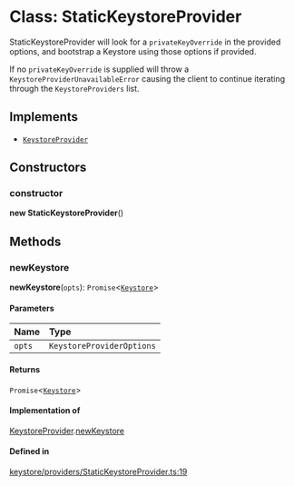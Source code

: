 <!---->
# Class: StaticKeystoreProvider

StaticKeystoreProvider will look for a `privateKeyOverride` in the provided options,
and bootstrap a Keystore using those options if provided.

If no `privateKeyOverride` is supplied will throw a `KeystoreProviderUnavailableError` causing
the client to continue iterating through the `KeystoreProviders` list.

## Implements

- [`KeystoreProvider`](../interfaces/KeystoreProvider.md)

## Constructors

### constructor

**new StaticKeystoreProvider**()

## Methods

### newKeystore

**newKeystore**(`opts`): `Promise`<[`Keystore`](../interfaces/Keystore.md)\>

#### Parameters

| Name | Type |
| :------ | :------ |
| `opts` | `KeystoreProviderOptions` |

#### Returns

`Promise`<[`Keystore`](../interfaces/Keystore.md)\>

#### Implementation of

[KeystoreProvider](../interfaces/KeystoreProvider.md).[newKeystore](../interfaces/KeystoreProvider.md#newkeystore)

#### Defined in

[keystore/providers/StaticKeystoreProvider.ts:19](https://github.com/xmtp/xmtp-js/blob/36ff630/src/keystore/providers/StaticKeystoreProvider.ts#L19)
